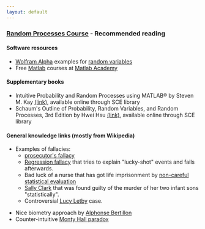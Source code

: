```yaml
---
layout: default
---
```


### [Random Processes Course](/teaching/rp/) - Recommended reading

#### Software resources
* [Wolfram Alpha](https://www.wolframalpha.com/) examples for [random variables](https://www.wolframalpha.com/examples/mathematics/statistics/random-variables)
* Free [Matlab](https://www.mathworks.com/products/matlab.html) courses at [Matlab Academy](https://matlabacademy.mathworks.com/)

#### Supplementary books
* Intuitive Probability and Random Processes using MATLAB® by Steven M. Kay [(link)](https://link.springer.com/book/10.1007/b104645), available online through SCE library
* Schaum's Outline of Probability, Random Variables, and Random Processes, 3rd Edition by Hwei Hsu [(link)](https://mhebooklibrary.com/isbn/9780071824774), available online through SCE library

#### General knowledge links (mostly from Wikipedia)
* Examples of fallacies: 
	* [prosecutor's fallacy](https://en.wikipedia.org/wiki/Base_rate_fallacy#Example_2:_Drunk_drivers)
	* [Regression fallacy](https://he.wikipedia.org/wiki/%D7%9B%D7%A9%D7%9C_%D7%A8%D7%92%D7%A8%D7%A1%D7%99%D7%94) that tries to explain "lucky-shot" events and fails afterwards.
	* Bad luck of a nurse that has got life imprisonment by [non-careful statistical evaluation](https://en.wikipedia.org/wiki/Lucia_de_Berk_case)
	* [Sally Clark](https://en.wikipedia.org/wiki/Sally_Clark) that was found guilty of the murder of her two infant sons "statistically".
    * Controversial [Lucy Letby](https://en.wikipedia.org/wiki/Lucy_Letby) case.

+ Nice biometry approach by [Alphonse Bertillon](https://he.wikipedia.org/wiki/%D7%90%D7%9C%D7%A4%D7%95%D7%A0%D7%A1_%D7%91%D7%A8%D7%98%D7%99%D7%95%D7%9F)
+ Counter-intuitive [Monty Hall paradox](https://en.wikipedia.org/wiki/Monty_Hall_problem)